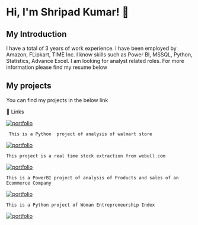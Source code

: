 
# Hi, I'm Shripad Kumar! 👋

## My Introduction
I have a total of 3 years of work experience. I have been employed by Amazon, FLipkart, TIME Inc.
I know skills such as Power BI, MSSQL, Python, Statistics, Advance Excel. I am looking for analyst related roles. For more information please find my resume below

## My projects

You can find my projects in the below link 


🔗 Links 

 
 
[![portfolio](https://img.shields.io/badge/Walmart_store_sale_Analysis-D14836?style=for-the-badge&logo=ko-fi&logoColor=white)](https://github.com/Shripad0618/My-Projects/tree/main/1577429980_walmart_store_sales) 

     This is a Python  project of analysis of walmart store  
[![portfolio](https://img.shields.io/badge/Real_time_stock_extraction-8B89CC?style=for-the-badge&logo=ko-fi&logoColor=white)](https://github.com/Shripad0618/My-Projects/tree/main/Real%20Time%20Stock%20Data)

    This project is a real time stock extraction from webull.com 
[![portfolio](https://img.shields.io/badge/POWER_BI_Product_and_sales_dashboard-4A154B?style=for-the-badge&logo=ko-fi&logoColor=white)](https://github.com/Shripad0618/My-Projects/tree/main/Sales%20dashboard)

    This is a PowerBI project of analysis of Products and sales of an Ecommerce Company
[![portfolio](https://img.shields.io/badge/Woman_Entrepreneurship_Index-1877F2?style=for-the-badge&logo=ko-fi&logoColor=white)](https://github.com/Shripad0618/My-Projects/tree/main/Woman%20Entrepreneurship%20Index)
    
    
    This is a Python project of Woman Entrepreneurship Index
 [![portfolio](https://img.shields.io/badge/My_Resume-5C2D91?style=for-the-badge&logo=ko-fi&logoColor=white)](https://drive.google.com/file/d/1ExwWgRaHsag0UmnG972A6ctve_Y-rT8o/view?usp=sharing)
 




